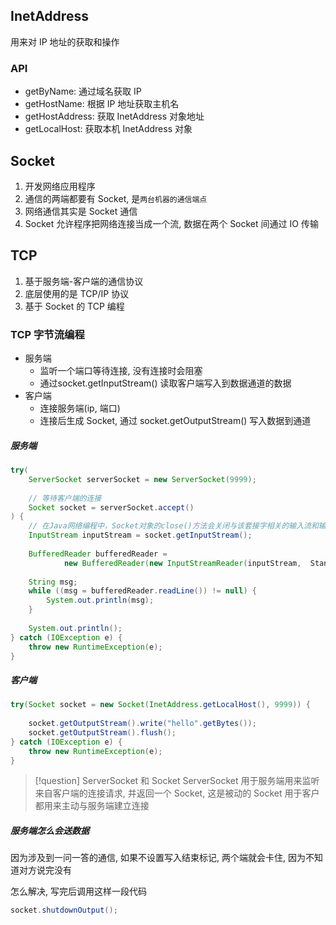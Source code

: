 ## InetAddress
用来对 IP 地址的获取和操作
### API
- getByName: 通过域名获取 IP
- getHostName: 根据 IP 地址获取主机名
- getHostAddress: 获取 InetAddress 对象地址
- getLocalHost: 获取本机 InetAddress 对象

## Socket
1. 开发网络应用程序
2. 通信的两端都要有 Socket, 是`两台机器的通信端点`
3. 网络通信其实是 Socket 通信
4. Socket 允许程序把网络连接当成一个流, 数据在两个 Socket 间通过 IO 传输

## TCP
1. 基于服务端-客户端的通信协议
2. 底层使用的是 TCP/IP 协议
3. 基于 Socket 的 TCP 编程


### TCP 字节流编程
- 服务端
	- 监听一个端口等待连接, 没有连接时会阻塞
	- 通过socket.getInputStream() 读取客户端写入到数据通道的数据
- 客户端
	- 连接服务端(ip, 端口)
	- 连接后生成 Socket, 通过 socket.getOutputStream() 写入数据到通道


##### 服务端
```java
try(  
    ServerSocket serverSocket = new ServerSocket(9999);  
  
    // 等待客户端的连接  
    Socket socket = serverSocket.accept()  
) {  
    // 在Java网络编程中，Socket对象的close()方法会关闭与该套接字相关的输入流和输出流  
    InputStream inputStream = socket.getInputStream();  
  
    BufferedReader bufferedReader =  
            new BufferedReader(new InputStreamReader(inputStream,  StandardCharsets.UTF_8));  
  
    String msg;  
    while ((msg = bufferedReader.readLine()) != null) {  
        System.out.println(msg);  
    }  
  
    System.out.println();  
} catch (IOException e) {  
    throw new RuntimeException(e);  
}
```

##### 客户端
```java
try(Socket socket = new Socket(InetAddress.getLocalHost(), 9999)) {  
  
    socket.getOutputStream().write("hello".getBytes());  
    socket.getOutputStream().flush();  
} catch (IOException e) {  
    throw new RuntimeException(e);  
}
```

> [!question] ServerSocket 和 Socket
> ServerSocket 用于服务端用来监听来自客户端的连接请求, 并返回一个 Socket, 这是被动的
> Socket 用于客户都用来主动与服务端建立连接
> 

##### 服务端怎么会送数据
因为涉及到一问一答的通信, 如果不设置写入结束标记, 两个端就会卡住, 因为不知道对方说完没有
 
怎么解决, 写完后调用这样一段代码
```java
socket.shutdownOutput();
```